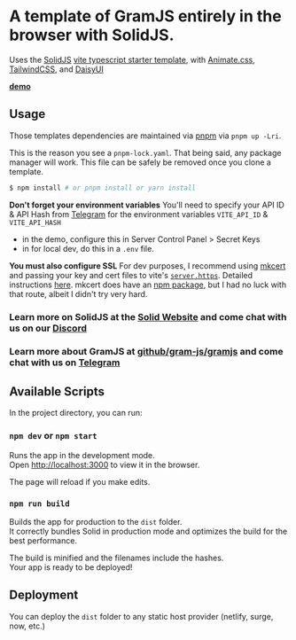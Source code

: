 # A template of GramJS entirely in the browser with SolidJS.

Uses the [SolidJS](https://github.com/solidjs/solid) [vite typescript starter template](https://github.com/solidjs/templates/tree/master/ts), with [Animate.css](https://github.com/animate-css/animate.css), [TailwindCSS](https://github.com/tailwindlabs/tailwindcss), and [DaisyUI](https://github.com/saadeghi/daisyui)

[**demo**](https://codesandbox.io/s/solidjs-ts-tailwindcss-animatecss-telegram-fuycpn)

## Usage

Those templates dependencies are maintained via [pnpm](https://pnpm.io) via `pnpm up -Lri`.

This is the reason you see a `pnpm-lock.yaml`. That being said, any package manager will work. This file can be safely be removed once you clone a template.

```bash
$ npm install # or pnpm install or yarn install
```
**Don't forget your environment variables**
You'll need to specify your API ID & API Hash from [Telegram](https://my.telegram.org) for the environment variables `VITE_API_ID` & `VITE_API_HASH`
- in the demo, configure this in Server Control Panel > Secret Keys
- in for local dev, do this in a `.env` file.
 
**You must also configure SSL**
For dev purposes, I recommend using [mkcert](https://github.com/FiloSottile/mkcert#example) and passing your key and cert files to vite's [`server.https`](https://vitejs.dev/config/#server-https). Detailed instructions [here](https://stackoverflow.com/a/69743888). mkcert does have an [npm package](https://www.npmjs.com/package/mkcert), but I had no luck with that route, albeit I didn't try very hard.


### Learn more on SolidJS at the [Solid Website](https://solidjs.com) and come chat with us on our [Discord](https://discord.com/invite/solidjs)
### Learn more about GramJS at [github/gram-js/gramjs](https://github.com/gram-js/gramjs) and come chat with us on [Telegram](https://t.me/gramjschat)

## Available Scripts

In the project directory, you can run:

### `npm dev` or `npm start`

Runs the app in the development mode.<br>
Open [http://localhost:3000](http://localhost:3000) to view it in the browser.

The page will reload if you make edits.<br>

### `npm run build`

Builds the app for production to the `dist` folder.<br>
It correctly bundles Solid in production mode and optimizes the build for the best performance.

The build is minified and the filenames include the hashes.<br>
Your app is ready to be deployed!

## Deployment

You can deploy the `dist` folder to any static host provider (netlify, surge, now, etc.)
